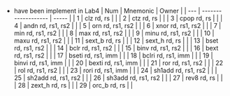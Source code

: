 - have been implement in Lab4
  | Num | Mnemonic            | Owner |
  | --- | ------------------- | ----- |
  | 1   | clz rd, rs          |       |
  | 2   | ctz rd, rs          |       |
  | 3   | cpop rd, rs         |       |
  | 4   | andn rd, rs1, rs2   |       |
  | 5   | orn rd, rs1, rs2    |       |
  | 6   | xnor rd, rs1, rs2   |       |
  | 7   | min rd, rs1, rs2    |       |
  | 8   | max rd, rs1, rs2    |       |
  | 9   | minu rd, rs1, rs2   |       |
  | 10  | maxu rd, rs1, rs2   |       |
  | 11  | sext_b rd, rs       |       |
  | 12  | sext_h rd, rs       |       |
  | 13  | bset rd, rs1, rs2   |       |
  | 14  | bclr rd, rs1, rs2   |       |
  | 15  | binv rd, rs1, rs2   |       |
  | 16  | bext rd, rs1, rs2   |       | 
  | 17  | bseti rd, rs1, imm  |       |
  | 18  | bclri rd, rs1, imm  |       |
  | 19  | binvi rd, rs1, imm  |       |
  | 20  | bexti rd, rs1, imm  |       |
  | 21  | ror rd, rs1, rs2    |       |
  | 22  | rol rd, rs1, rs2    |       |
  | 23  | rori rd, rs1, imm   |       |
  | 24  | sh1add rd, rs1, rs2 |       |
  | 25  | sh2add rd, rs1, rs2 |       |
  | 26  | sh3add rd, rs1, rs2 |       |
  | 27  | rev8 rd, rs         |       |
  | 28  | zext_h rd, rs       |       |
  | 29  | orc_b  rd, rs       |       |
